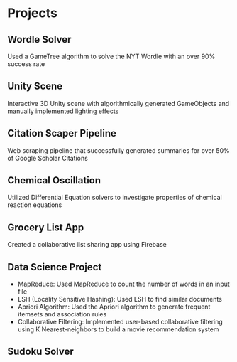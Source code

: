 # Projects 

## Wordle Solver
Used a GameTree algorithm to solve the NYT Wordle with an over 90% success rate

## Unity Scene
Interactive 3D Unity scene with algorithmically generated GameObjects and manually implemented lighting effects

## Citation Scaper Pipeline
Web scraping pipeline that successfully generated summaries for over 50% of Google Scholar Citations

## Chemical Oscillation
Utilized Differential Equation solvers to investigate properties of chemical reaction equations

## Grocery List App
Created a collaborative list sharing app using Firebase

## Data Science Project
- MapReduce: Used MapReduce to count the number of words in an input file
- LSH (Locality Sensitive Hashing): Used LSH to find similar documents
- Apriori Algorithm: Used the Apriori algorithm to generate frequent itemsets and association rules
- Collaborative Filtering: Implemented user-based collaborative filtering using K Nearest-neighbors to build a movie recommendation system

## Sudoku Solver


